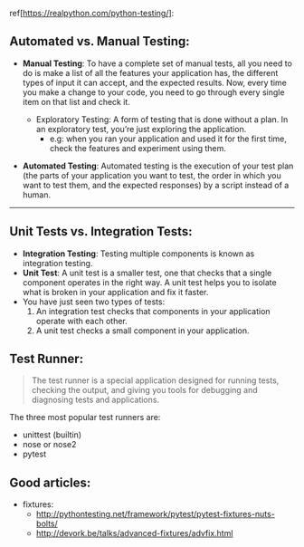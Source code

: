 ref[https://realpython.com/python-testing/]:

## Automated vs. Manual Testing:
- **Manual Testing**: To have a complete set of manual tests, all you need to do is make a list of all the features your application has, the different types of input it can accept, and the expected results. Now, every time you make a change to your code, you need to go through every single item on that list and check it.
    + Exploratory Testing: A form of testing that is done without a plan. In an exploratory test, you’re just exploring the application.
        * e.g: when you ran your application and used it for the first time, check the features and experiment using them.

- **Automated Testing**: Automated testing is the execution of your test plan (the parts of your application you want to test, the order in which you want to test them, and the expected responses) by a script instead of a human.

---

## Unit Tests vs. Integration Tests:
- **Integration Testing**: Testing multiple components is known as integration testing. 
- **Unit Test**: A unit test is a smaller test, one that checks that a single component operates in the right way. A unit test helps you to isolate what is broken in your application and fix it faster.
- You have just seen two types of tests:
    1. An integration test checks that components in your application operate with each other.
    2. A unit test checks a small component in your application.


## Test Runner:
> The test runner is a special application designed for running tests, checking the output, and giving you tools for debugging and diagnosing tests and applications.

The three most popular test runners are:
- unittest (builtin)
- nose or nose2
- pytest


## Good articles:
- fixtures: 
    + http://pythontesting.net/framework/pytest/pytest-fixtures-nuts-bolts/
    + http://devork.be/talks/advanced-fixtures/advfix.html
